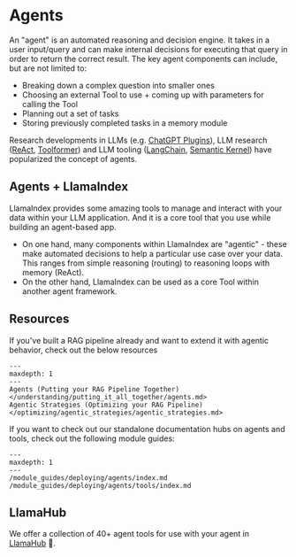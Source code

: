 # Agents

An "agent" is an automated reasoning and decision engine. It takes in a user input/query and can make internal decisions for executing
that query in order to return the correct result. The key agent components can include, but are not limited to:

- Breaking down a complex question into smaller ones
- Choosing an external Tool to use + coming up with parameters for calling the Tool
- Planning out a set of tasks
- Storing previously completed tasks in a memory module

Research developments in LLMs (e.g. [ChatGPT Plugins](https://openai.com/blog/chatgpt-plugins)), LLM research ([ReAct](https://arxiv.org/abs/2210.03629), [Toolformer](https://arxiv.org/abs/2302.04761)) and LLM tooling ([LangChain](https://python.langchain.com/en/latest/modules/agents.html), [Semantic Kernel](https://github.com/microsoft/semantic-kernel)) have popularized the concept of agents.

## Agents + LlamaIndex

LlamaIndex provides some amazing tools to manage and interact with your data within your LLM application. And it is a core tool that you use while building an agent-based app.

- On one hand, many components within LlamaIndex are "agentic" - these make automated decisions to help a particular use case over your data. This ranges from simple reasoning (routing) to reasoning loops with memory (ReAct).
- On the other hand, LlamaIndex can be used as a core Tool within another agent framework.

## Resources

If you've built a RAG pipeline already and want to extend it with agentic behavior, check out the below resources

```{toctree}
---
maxdepth: 1
---
Agents (Putting your RAG Pipeline Together) </understanding/putting_it_all_together/agents.md>
Agentic Strategies (Optimizing your RAG Pipeline) </optimizing/agentic_strategies/agentic_strategies.md>
```

If you want to check out our standalone documentation hubs on agents and tools, check out the following module guides:

```{toctree}
---
maxdepth: 1
---
/module_guides/deploying/agents/index.md
/module_guides/deploying/agents/tools/index.md
```

## LlamaHub

We offer a collection of 40+ agent tools for use with your agent in [LlamaHub](https://llamahub.ai/) 🦙.
